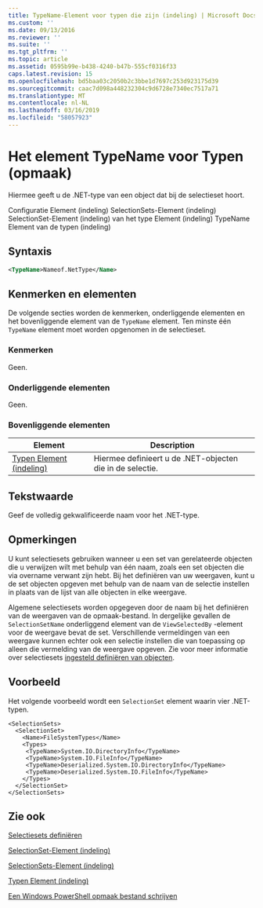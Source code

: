 ```yaml
---
title: TypeName-Element voor typen die zijn (indeling) | Microsoft Docs
ms.custom: ''
ms.date: 09/13/2016
ms.reviewer: ''
ms.suite: ''
ms.tgt_pltfrm: ''
ms.topic: article
ms.assetid: 0595b99e-b438-4240-b47b-555cf0316f33
caps.latest.revision: 15
ms.openlocfilehash: bd5baa03c2050b2c3bbe1d7697c253d923175d39
ms.sourcegitcommit: caac7d098a448232304c9d6728e7340ec7517a71
ms.translationtype: MT
ms.contentlocale: nl-NL
ms.lasthandoff: 03/16/2019
ms.locfileid: "58057923"
---
```

# <a name="typename-element-for-types-format"></a>Het element TypeName voor Typen (opmaak)

Hiermee geeft u de .NET-type van een object dat bij de selectieset hoort.

Configuratie Element (indeling) SelectionSets-Element (indeling) SelectionSet-Element (indeling) van het type Element (indeling) TypeName Element van de typen (indeling)

## <a name="syntax"></a>Syntaxis

```xml
<TypeName>Nameof.NetType</Name>
```

## <a name="attributes-and-elements"></a>Kenmerken en elementen

De volgende secties worden de kenmerken, onderliggende elementen en het bovenliggende element van de `TypeName` element. Ten minste één `TypeName` element moet worden opgenomen in de selectieset.

### <a name="attributes"></a>Kenmerken

Geen.

### <a name="child-elements"></a>Onderliggende elementen

Geen.

### <a name="parent-elements"></a>Bovenliggende elementen

|Element|Description|
|-------------|-----------------|
|[Typen Element (indeling)](./types-element-for-selectionset-format.md)|Hiermee definieert u de .NET-objecten die in de selectie.|

## <a name="text-value"></a>Tekstwaarde

Geef de volledig gekwalificeerde naam voor het .NET-type.

## <a name="remarks"></a>Opmerkingen

U kunt selectiesets gebruiken wanneer u een set van gerelateerde objecten die u verwijzen wilt met behulp van één naam, zoals een set objecten die via overname verwant zijn hebt. Bij het definiëren van uw weergaven, kunt u de set objecten opgeven met behulp van de naam van de selectie instellen in plaats van de lijst van alle objecten in elke weergave.

Algemene selectiesets worden opgegeven door de naam bij het definiëren van de weergaven van de opmaak-bestand. In dergelijke gevallen de `SelectionSetName` onderliggend element van de `ViewSelectedBy` -element voor de weergave bevat de set. Verschillende vermeldingen van een weergave kunnen echter ook een selectie instellen die van toepassing op alleen die vermelding van de weergave opgeven. Zie voor meer informatie over selectiesets [ingesteld definiëren van objecten](./defining-selection-sets.md).

## <a name="example"></a>Voorbeeld

Het volgende voorbeeld wordt een `SelectionSet` element waarin vier .NET-typen.

```
<SelectionSets>
  <SelectionSet>
    <Name>FileSystemTypes</Name>
    <Types>
     <TypeName>System.IO.DirectoryInfo</TypeName>
     <TypeName>System.IO.FileInfo</TypeName>
     <TypeName>Deserialized.System.IO.DirectoryInfo</TypeName>
     <TypeName>Deserialized.System.IO.FileInfo</TypeName>
    </Types>
  </SelectionSet>
</SelectionSets>
```

## <a name="see-also"></a>Zie ook

[Selectiesets definiëren](./defining-selection-sets.md)

[SelectionSet-Element (indeling)](./selectionset-element-format.md)

[SelectionSets-Element (indeling)](./selectionsets-element-format.md)

[Typen Element (indeling)](./types-element-for-selectionset-format.md)

[Een Windows PowerShell opmaak bestand schrijven](./writing-a-powershell-formatting-file.md)
